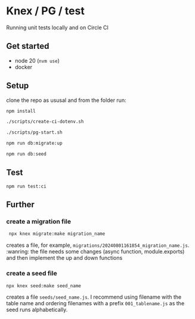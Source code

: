 # Knex / PG / test

Running unit tests locally and on Circle CI

## Get started

- node 20 (`nvm use`)
- docker

## Setup

clone the repo as ususal and from the folder run:

```bash
npm install

./scripts/create-ci-dotenv.sh

./scripts/pg-start.sh

npm run db:migrate:up

npm run db:seed
```

## Test

```
npm run test:ci
```

## Further

### create a migration file

```bash
 npx knex migrate:make migration_name
```

creates a file, for example, `migrations/20240801161854_migration_name.js`. :wanring: the file needs some changes (async function, module.exports) and then implement the up and down functions

### create a seed file

```bash
npx knex seed:make seed_name
```

creates a file `seeds/seed_name.js`. I recommend using filename with the table name and ordering filenames with a prefix `001_tablename.js` as the seed runs alphabetically.
